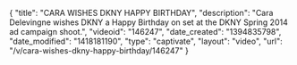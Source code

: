 {
    "title": "CARA WISHES DKNY HAPPY BIRTHDAY",
    "description": "Cara Delevingne wishes DKNY a Happy Birthday on set at the DKNY Spring 2014 ad campaign shoot.",
    "videoid": "146247",
    "date_created": "1394835798",
    "date_modified": "1418181190",
    "type": "captivate",
    "layout": "video",
    "url": "\/v\/cara-wishes-dkny-happy-birthday\/146247"
}